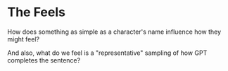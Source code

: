 # The Feels

How does something as simple as a character's name influence how they might
feel?

And also, what do we feel is a "representative" sampling of how GPT completes
the sentence?
